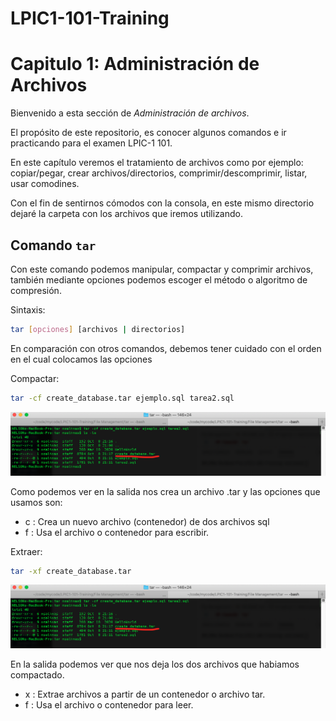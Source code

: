 # LPIC1-101-Training
# Capitulo 1: Administración de Archivos

Bienvenido a esta sección de *Administración de archivos*.

El propósito de este repositorio, es conocer algunos comandos e ir practicando para el examen LPIC-1 101.

En este capítulo veremos el tratamiento de archivos como por ejemplo: copiar/pegar, crear archivos/directorios, comprimir/descomprimir, listar, usar comodines.

Con el fin de sentirnos cómodos con la consola, en este mismo directorio dejaré la carpeta con los archivos que iremos utilizando.


## Comando `tar`

Con este comando podemos manipular, compactar y comprimir archivos, también mediante opciones podemos escoger el método o algoritmo de compresión.

Sintaxis:
```sh
tar [opciones] [archivos | directorios]
```

En comparación con otros comandos, debemos tener cuidado con el orden en el cual colocamos las opciones

Compactar:
```sh
tar -cf create_database.tar ejemplo.sql tarea2.sql
```

<img src="../statics/tar-cf.png" />

Como podemos ver en la salida nos crea un archivo .tar y las opciones que usamos son:

- c : Crea un nuevo archivo (contenedor) de dos archivos sql
- f : Usa el archivo o contenedor para escribir.

Extraer:
```sh
tar -xf create_database.tar
```

<img src="../statics/tar-cf.png" />

En la salida podemos ver que nos deja los dos archivos que habiamos compactado.

- x : Extrae archivos a partir de un contenedor o archivo tar.
- f : Usa el archivo o contenedor para leer.